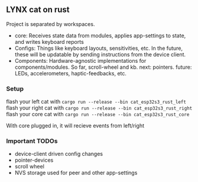 ## LYNX cat on rust

Project is separated by workspaces. 

- core: Receives state data from modules, applies app-settings to state, and writes keyboard reports
- Configs: Things like keyboard layouts, sensitivities, etc. In the future, these will be updatable by sending instructions from the device client.
- Components: Hardware-agnostic implementations for components/modules. So far, scroll-wheel and kb. next: pointers. future: LEDs, accelerometers, haptic-feedbacks, etc.

### Setup

flash your left cat with `cargo run --release --bin cat_esp32s3_rust_left`
flash your right cat with `cargo run --release --bin cat_esp32s3_rust_right`
flash your core cat with `cargo run --release --bin cat_esp32s3_rust_core`

With core plugged in, it will recieve events from left/right

### Important TODOs

- device-client driven config changes
- pointer-devices
- scroll wheel
- NVS storage used for peer and other app-settings
